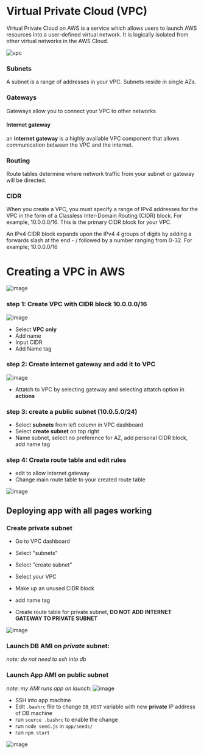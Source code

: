 # Virtual Private Cloud (VPC)

Virtual Private Cloud on AWS is a service which allows users to launch AWS resources into a user-defined virtual network.
It is logically isolated from other virtual networks in the AWS Cloud.

![vpc](https://user-images.githubusercontent.com/110176257/187465102-9c42a65e-3d6a-4dc1-b4c0-165e797c910c.png)


### Subnets
A subnet is a range of addresses in your VPC. Subnets reside in single AZs. 

### Gateways 
Gateways allow you to connect your VPC to other networks
#### Internet gateway
an **internet gateway** is a highly available VPC component that allows communication between the VPC and the internet.

### Routing 
Route tables determine where network traffic from your subnet or gateway will be directed.

### CIDR
When you create a VPC, you must specify a range of IPv4 addresses for the VPC in the form of a Classless Inter-Domain Routing (CIDR) block. For example, 10.0.0.0/16. This is the primary CIDR block for your VPC.

An IPv4 CIDR block expands upon the IPv4 4 groups of digits by adding a forwards slash at the end - / followed by a number ranging from 0-32. For example; 10.0.0.0/16

# Creating a VPC in AWS

![image](https://user-images.githubusercontent.com/110176257/187691095-398ed845-529f-48f2-be0a-dccfe42f4497.png)

### **step 1: Create VPC with CIDR block 10.0.0.0/16**

![image](https://user-images.githubusercontent.com/110176257/187691369-5043e122-2cd2-4885-b1dd-99287e7cf6ac.png)

- Select **VPC only**
- Add name
- Input CIDR
- Add Name tag

### **step 2: Create internet gateway and add it to VPC**
![image](https://user-images.githubusercontent.com/110176257/187691783-9a21c437-d412-4c61-a718-a256e20fa248.png)

- Attatch to VPC by selecting gateway and selecting attatch option in **actions**

### **step 3: create a public subnet (10.0.5.0/24)**

- Select **subnets** from left column in VPC dashboard
- Select **create subnet** on top right 
- Name subnet, select no preference for AZ, add personal CIDR block, add name tag

### **step 4: Create route table and edit rules**

- edit to allow internet gateway
- Change main route table to your created route table 

![image](https://user-images.githubusercontent.com/110176257/187729685-10c154a6-546a-4bd0-9adc-5183636a80d4.png)


## Deploying app with all pages working
### Create private subnet
- Go to VPC dashboard
- Select "subnets"
- Select "create subnet"
- Select your VPC
- Make up an unused CIDR block 
- add name tag 

- Create route table for private subnet, **DO NOT ADD INTERNET GATEWAY TO PRIVATE SUBNET**

![image](https://user-images.githubusercontent.com/110176257/187729452-94a85c5c-191e-4caf-8b53-05681d24c822.png)


### Launch DB AMI on *private* subnet:
*note: do not need to ssh into db*


### Launch App AMI on public subnet
*note: my AMI runs app on launch:*
![image](https://user-images.githubusercontent.com/110176257/187729915-f65ca4d4-8e20-4d75-b241-75a2e6b49e75.png)
- SSH into app machine 
- Edit `.bashrc` file to change `DB_HOST` variable with new **private** IP address of DB machine
- run `source .bashrc` to enable the change 
- run `node seed.js` in `app/seeds/`
- run `npm start`

![image](https://user-images.githubusercontent.com/110176257/187732729-e3d03de2-2874-4396-b65b-99fd5f3e7828.png)





